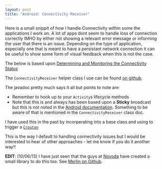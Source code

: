 ```yaml
---
layout: post
title: "Android: Connectivity Receiver"
---
```


Here is a small snippit of how I handle Connectivity within some the applications I work on. A lot of apps dont seem to handle loss of connection correctly IMHO by either not showing a relevant error message or informing the user that there is an issue. Depending on the type of application, especially one that is meant to have a persistant network connection it can be useful to show some form of visual feedback when this is not the case. 

The below is based upon [Determining and Monitoring the Connectivity Status](http://developer.android.com/training/monitoring-device-state/connectivity-monitoring.html)

The `ConnectivityReceiver` helper class I use can be found [on github](https://github.com/doridori/AndroidUtilDump/blob/master/android/AndroidUtilDump/src/couk/doridori/android/lib/io/ConnectivityReceiver.java).

The javadoc pretty much says it all but points to note are

- Remember to hook up to your `Activity`s lifecycle methods
- Note that this is and always has been based upon a **Sticky** broadcast but this is not noted in the [Android documentation](http://developer.android.com/reference/android/net/ConnectivityManager.html#CONNECTIVITY_ACTION). Something to be aware of that is mentioned in the `ConnectivityReceiver` class doc.

I have used this in the past by incorperating into a base class and using to trigger a [`Crouton`](https://github.com/keyboardsurfer/Crouton)

This is the way I default to handling connectivity issues but I would be interested to hear of other approaches - let me know if you do it another way!! 

**EDIT**: (10/06/13) I have just seen that the guys at [Novoda](http://novoda.com/) have created a small library to do this too. See [Merlin on Github](https://github.com/novoda/merlin?utm_source=Android+Weekly&utm_campaign=2d2c5bbf26-Android_Weekly_63&utm_medium=email&utm_term=0_4eb677ad19-2d2c5bbf26-310455189).
